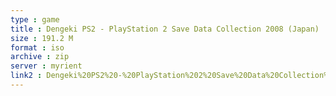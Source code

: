 ```yaml
---
type : game
title : Dengeki PS2 - PlayStation 2 Save Data Collection 2008 (Japan)
size : 191.2 M
format : iso
archive : zip
server : myrient
link2 : Dengeki%20PS2%20-%20PlayStation%202%20Save%20Data%20Collection%202008%20%28Japan%29
---
```

